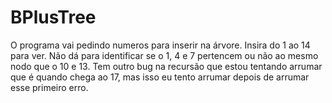# BPlusTree

O programa vai pedindo numeros para inserir na árvore. Insira do 1 ao 14 para ver. Não dá para identificar se o 1, 4 e 7 pertencem ou não ao mesmo nodo que o 10 e 13. Tem outro bug na recursão que estou tentando arrumar que é quando chega ao 17, mas isso eu tento arrumar depois de arrumar esse primeiro erro.
